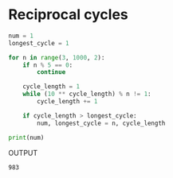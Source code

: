 # Reciprocal cycles

```python
num = 1
longest_cycle = 1

for n in range(3, 1000, 2):
    if n % 5 == 0:
        continue

    cycle_length = 1
    while (10 ** cycle_length) % n != 1:
        cycle_length += 1

    if cycle_length > longest_cycle:
        num, longest_cycle = n, cycle_length

print(num)
```

OUTPUT

```
983
```
